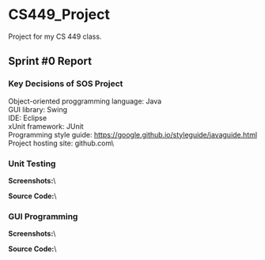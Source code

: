 # CS449_Project
Project for my CS 449 class.

## Sprint #0 Report 

### Key Decisions of SOS Project

Object-oriented proggramming language: Java\
GUI library: Swing\
IDE: Eclipse\
xUnit framework: JUnit\
Programming style guide: https://google.github.io/styleguide/javaguide.html \
Project hosting site: github.com\

### Unit Testing

**Screenshots:**\

**Source Code:**\

### GUI Programming

**Screenshots:**\

**Source Code:**\


